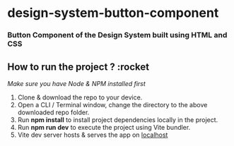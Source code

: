 # design-system-button-component

### Button Component of the Design System built using HTML and CSS

## How to run the project ? :rocket

_Make sure you have Node & NPM installed first_

1. Clone & download the repo to your device.
2. Open a CLI / Terminal window, change the directory to the above downloaded repo folder.
3. Run **npm install** to install project dependencies locally in the project.
4. Run **npm run dev** to execute the project using Vite bundler.
5. Vite dev server hosts & serves the app on [localhost](http://localhost:5173/)
